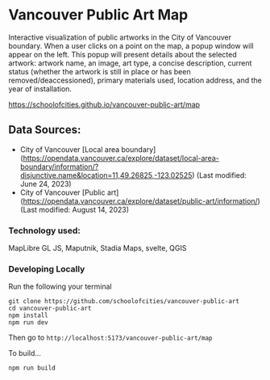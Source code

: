 # Vancouver Public Art Map
Interactive visualization of public artworks in the City of Vancouver boundary. When a user clicks on a point on the map, a popup window will appear on the left. This popup will present details about the selected artwork: artwork name, an image, art type, a concise description, current status (whether the artwork is still in place or has been removed/deaccessioned), primary materials used, location address, and the year of installation.

https://schoolofcities.github.io/vancouver-public-art/map

## Data Sources:
- City of Vancouver [Local area boundary] (https://opendata.vancouver.ca/explore/dataset/local-area-boundary/information/?disjunctive.name&location=11,49.26825,-123.02525) (Last modified: June 24, 2023)
- City of Vancouver [Public art] (https://opendata.vancouver.ca/explore/dataset/public-art/information/) (Last modified: August 14, 2023)

### Technology used:
MapLibre GL JS, Maputnik, Stadia Maps, svelte, QGIS


### Developing Locally

Run the following your terminal

```
git clone https://github.com/schoolofcities/vancouver-public-art
cd vancouver-public-art
npm install
npm run dev
```

Then go to `http://localhost:5173/vancouver-public-art/map`

To build...

```
npm run build
```
